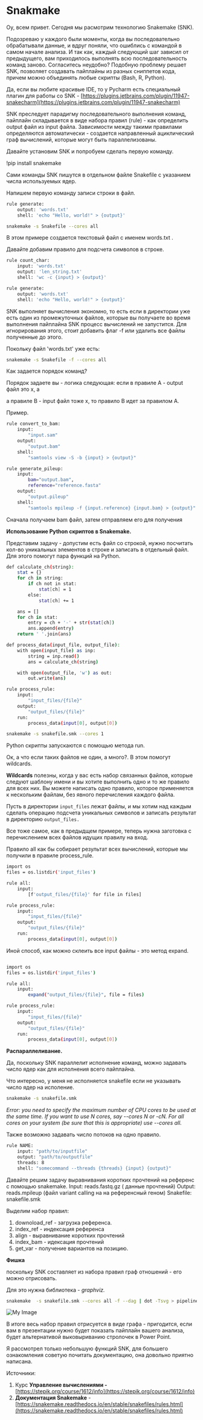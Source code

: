 # Snakmake

Оу, всем привет. Сегодня мы расмотрим технологию Snakemake (SNK).

Подозреваю у каждого были моменты, когда вы последовательно обрабатывали данные, и вдруг поняли, что ошиблись с командой в самом начале анализа. И так как, каждый следующий шаг зависил от предыдущего, вам приходилось выполнять всю последовательность команд заново. Согласитесь неудобно? Подобную проблему решает SNK,  позволяет создавать пайплайны из разных сниппетов кода, причем можно объединять любые скрипты (Bash, R, Python).

Да, если вы любите красивые IDE, то у Pycharm есть специальный плагин для работы со SNK - [https://plugins.jetbrains.com/plugin/11947-snakecharm](https://plugins.jetbrains.com/plugin/11947-snakecharm) 

SNK преследует парадигму последовательного выполнения команд, пайплайн складывается в виде набора правил (rule) - как определить output файл из input файла. Зависимости между такими правилами определяются автоматически - создается направленный ациклический граф вычислений, которые могут быть параллелизованы.

Давайте установим SNK и попробуем сделать первую команду.

!pip install snakemake 

Сами команды SNK пишутся в отдельном файле Snakefile с указанием числа используемых ядер.

Напишем первую команду записи строки в файл.

```bash
rule generate:
    output: 'words.txt'
    shell: 'echo "Hello, world!" > {output}'
```

```bash
snakemake -s Snakefile --cores all
```

В этом примере создается текстовый файл с именем words.txt .

Давайте добавим правило для подсчета символов в строке.

```bash
rule count_char:
    input: 'words.txt'
    output: 'len_string.txt'
    shell: 'wc -c {input} > {output}'

rule generate:
    output: 'words.txt'
    shell: 'echo "Hello, world!" > {output}'
```

SNK выполняет вычисления экономно, то есть если в директории уже есть один из промежуточных файлов, которые вы получаете во время выполнения пайплайна SNK процесс вычислений не запустится. Для игнорирования этого, стоит добавить флаг -f или удалить все файлы полученные до этого.

Покольку файл 'words.txt' уже есть:

```bash
snakemake -s Snakefile -f --cores all
```

Как задается порядок команд? 

Порядок задаете вы - логика следующая: если в правиле А - output файл это x, а

а правиле B - input файл тоже x, то правило B идет за правилом A.

Пример.

```bash
rule convert_to_bam:
    input:
        "input.sam"
    output:
        "output.bam"
    shell:
        "samtools view -S -b {input} > {output}"

rule generate_pileup:
    input:
        bam="output.bam",
        reference="reference.fasta"
    output:
        "output.pileup"
    shell:
        "samtools mpileup -f {input.reference} {input.bam} > {output}"
```

Сначала получаем bam файл, затем отправляем его для получения 

**Использование Python скриптов в Snakemake.**

Представим задачу - допустим есть файл со строкой, нужно посчитать кол-во уникальных элементов в строке и записать в отдельный файл. Для этого помогут пара функций на Python.

```bash
def calculate_ch(string):
    stat = {}
    for ch in string:
        if ch not in stat:
            stat[ch] = 1
        else:
            stat[ch] += 1

    ans = []
    for ch in stat:
        entry = ch + '-' + str(stat[ch])
        ans.append(entry)
    return ' '.join(ans)

def process_data(input_file, output_file):
    with open(input_file) as inp:
        string = inp.read()
        ans = calculate_ch(string)

    with open(output_file, 'w') as out:
        out.write(ans)

rule process_rule:
    input:
        "input_files/{file}"
    output:
        "output_files/{file}"
    run:
        process_data(input[0], output[0])
```

```bash
snakemake -s snakefile.smk --cores 1
```

Python скрипты запускаются с помощью метода run.

Ок, а что если таких файлов не один, а много?. В этом помогут wildcards.

**Wildcards** полезны, когда у вас есть набор связанных файлов, которые следуют шаблону имени и вы хотите выполнить одно и то же правило для всех них.  Вы можете написать одно правило, которое применяется к нескольким файлам, без явного перечисления каждого файла.

Пусть в директории `input_files` лежат файлы, и мы хотим над каждым сделать операцию подсчета уникальных символов и записать результат в директорию `output_files.`

Все тоже самое, как в предыдщем примере, теперь нужна заготовка с перечислением всех файлов идущих правилу на вход.

Правило all как бы собирает результат всех вычислений, которые мы получили в правиле process_rule. 

```bash
import os
files = os.listdir('input_files')

rule all:
    input:
        [f'output_files/{file}' for file in files]

rule process_rule:
    input:
        "input_files/{file}"
    output:
        "output_files/{file}"
    run:
        process_data(input[0], output[0])
```

Иной способ, как можно склеить все input файлы - это метод expand.

```bash

import os
files = os.listdir('input_files')

rule all:
    input:
        expand("output_files/{file}", file = files)

rule process_rule:
    input:
        "input_files/{file}"
    output:
        "output_files/{file}"
    run:
        process_data(input[0], output[0])
```

**Распараллеливание.**

Да, поскольку SNK параллелит исполнение команд, можно  задавать число ядер как для исполнения всего пайплайна.

Что интересно, у меня не исполняется snakefile если не указывать число ядер на исполение. 

```bash
snakemake -s snakefile.smk
```

*Error: you need to specify the maximum number of CPU cores to be used at the same time. If you want to use N cores, say --cores N or -cN. For all cores on your system (be sure that this is appropriate) use --cores all.* 

Также возможно  задавать число потоков на одно правило.

```bash
rule NAME:
    input: "path/to/inputfile"
    output: "path/to/outputfile"
    threads: 8
    shell: "somecommand --threads {threads} {input} {output}"
```

Давайте решим задачу выравнивания коротких прочтений  на референс с помощью  snakemake.
Input: reads.fastq.gz ( данные прочтений)
Output: reads.mpileup (файл variant calling на на референсный геном)
Snakefile: snakefile.smk

Выделим набор правил:

1. downoload_ref - загрузка референса.
2. index_ref - индексация референса 
3. align - выравнивание коротких прочтений 
4. index_bam - идексация прочтений 
5. get_var - получение вариантов на позицию. 

**Фишка** 

поскольку SNK составляет из набора правил граф отношений - его можно отрисовать. 

Для это нужна библиотека - *graphviz.*

```bash
snakemake  -s snakefile.smk --cores all -f --dag | dot -Tsvg > pipeline.svg
```

![My Image](https://github.com/GavrilenkoA/snakemake/blob/main/pipeline.svg)


В итоге весь набор правил отрисуется в виде графа - пригодится, если вам в презентации нужно будет показать пайплайн вашего анализа, будет альтернативой выковыриванию стролочек в Power Point.

Я рассмотрел только небольшую функций SNK, для большего ознакомления советую почитать документацию, она довольно приятно написана.

Источники:

1. Курс ****Управление вычислениями -**** [https://stepik.org/course/1612/info](https://stepik.org/course/1612/info)
2. **Документация Snakemake** - [https://snakemake.readthedocs.io/en/stable/snakefiles/rules.html](https://snakemake.readthedocs.io/en/stable/snakefiles/rules.html)
